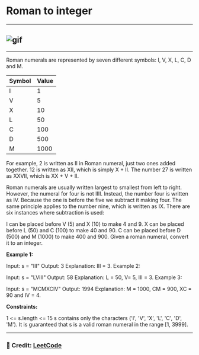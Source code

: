 # Roman to integer
---

![gif](https://media.giphy.com/media/v1.Y2lkPTc5MGI3NjExcWZ2dnV0dWw4d285OWs1dzEwNmU2N2JjcGdodjh1em1oaXAyMnZnNyZlcD12MV9naWZzX3NlYXJjaCZjdD1n/Xy8cgGRs1nDBayurmV/giphy.gif)
---

---

Roman numerals are represented by seven different symbols: I, V, X, L, C, D and M.


| Symbol | Value |
|--------|-------|
| I      | 1     |
| V      | 5     |
| X      | 10    |
| L      | 50    |
| C      | 100   |
| D      | 500   |
| M      | 1000  |

For example, 2 is written as II in Roman numeral, just two ones added together. 12 is written as XII, which is simply X + II. The number 27 is written as XXVII, which is XX + V + II.

Roman numerals are usually written largest to smallest from left to right. However, the numeral for four is not IIII. Instead, the number four is written as IV. Because the one is before the five we subtract it making four. The same principle applies to the number nine, which is written as IX. There are six instances where subtraction is used:

I can be placed before V (5) and X (10) to make 4 and 9. 
X can be placed before L (50) and C (100) to make 40 and 90. 
C can be placed before D (500) and M (1000) to make 400 and 900.
Given a roman numeral, convert it to an integer.

 

**Example 1:**

Input: s = "III"
Output: 3
Explanation: III = 3.
Example 2:

Input: s = "LVIII"
Output: 58
Explanation: L = 50, V= 5, III = 3.
Example 3:

Input: s = "MCMXCIV"
Output: 1994
Explanation: M = 1000, CM = 900, XC = 90 and IV = 4.


**Constraints:**

1 <= s.length <= 15
s contains only the characters ('I', 'V', 'X', 'L', 'C', 'D', 'M').
It is guaranteed that s is a valid roman numeral in the range [1, 3999].

---

### 📌 Credit: [LeetCode](https://github.com/Johandielangman/roman-to-integer)